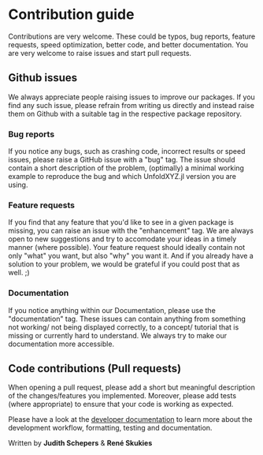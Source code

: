 # Contribution guide
Contributions are very welcome. These could be typos, bug reports, feature requests, speed optimization, better code, and better documentation.
You are very welcome to raise issues and start pull requests.

## Github issues
We always appreciate people raising issues to improve our packages. If you find any such issue, please refrain from writing us directly and instead raise them on Github with a suitable tag in the respective package repository.

### Bug reports
If you notice any bugs, such as crashing code, incorrect results or speed issues, please raise a GitHub issue with a "bug" tag. The issue should contain a short description of the problem, (optimally) a minimal working example to reproduce the bug and which UnfoldXYZ.jl version you are using.

### Feature requests
If you find that any feature that you'd like to see in a given package is missing, you can raise an issue with the "enhancement" tag. We are always open to new suggestions and try to accomodate your ideas in a timely manner (where possible). Your feature request should ideally contain not only "what" you want, but also "why" you want it. And if you already have a solution to your problem, we would be grateful if you could post that as well. ;)

### Documentation
If you notice anything within our Documentation, please use the "documentation" tag. These issues can contain anything from something not working/ not being displayed correctly, to a concept/ tutorial that is missing or currently hard to understand. We always try to make our documentation more accessible.

## Code contributions (Pull requests)
When opening a pull request, please add a short but meaningful description of the changes/features you implemented. Moreover, please add tests (where appropriate) to ensure that your code is working as expected.

Please have a look at the [developer documentation](developer.md) to learn more about the development workflow, formatting, testing and documentation.

Written by **Judith Schepers** & **René Skukies**
